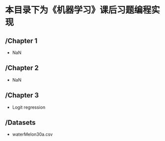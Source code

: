 # 本目录下为《机器学习》课后习题编程实现

/Chapter 1
--------------
- NaN

/Chapter 2
--------------
- NaN

/Chapter 3
--------------
- Logit regression

/Datasets
--------------
- waterMelon30a.csv
